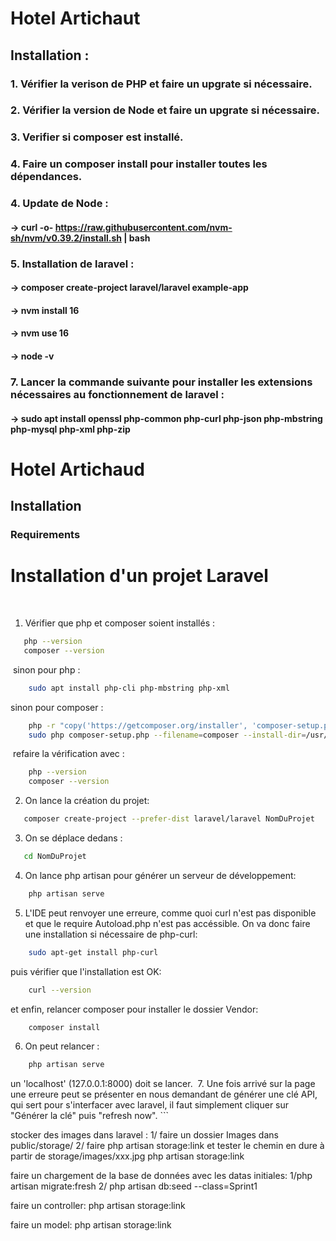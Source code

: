 # Hotel Artichaut

## Installation :

### 1. Vérifier la verison de PHP et faire un upgrate si nécessaire.
### 2. Vérifier la version de Node et faire un upgrate si nécessaire.
### 3. Verifier si composer est installé.
### 4. Faire un composer install pour installer toutes les dépendances.
### 4. Update de Node : 
#### -> curl -o- https://raw.githubusercontent.com/nvm-sh/nvm/v0.39.2/install.sh | bash
### 5. Installation de laravel : 
#### -> composer create-project laravel/laravel example-app
#### -> nvm install 16
#### -> nvm use 16
#### -> node -v
### 7. Lancer la commande suivante pour installer les extensions nécessaires au fonctionnement de laravel : 
#### -> sudo apt install openssl php-common php-curl php-json php-mbstring php-mysql php-xml php-zip

# Hotel Artichaud

## Installation 

### Requirements

# Installation d'un projet Laravel
​
1) Vérifier que php et composer soient installés :
```sh
   php --version
   composer --version
```
​
sinon pour php :
```sh
    sudo apt install php-cli php-mbstring php-xml
```
sinon pour composer :
```sh
    php -r "copy('https://getcomposer.org/installer', 'composer-setup.php');"
    sudo php composer-setup.php --filename=composer --install-dir=/usr/local/bin
```
​
refaire la vérification avec :
```sh
    php --version
    composer --version
```
2. On lance la création du projet:
```sh
   composer create-project --prefer-dist laravel/laravel NomDuProjet
```
3. On se déplace dedans :
```sh
   cd NomDuProjet
```
4. On lance php artisan pour générer un serveur de développement:
```sh
    php artisan serve
```
5. L'IDE peut renvoyer une erreure, comme quoi curl n'est pas disponible et que le require Autoload.php n'est pas accéssible.
On va donc faire une installation si nécessaire de php-curl:
```sh
    sudo apt-get install php-curl
```
puis vérifier que l'installation est OK:
```sh
    curl --version
```
et enfin, relancer composer pour installer le dossier Vendor:
```sh
    composer install
```
6. On peut relancer :
```sh
    php artisan serve
```
un 'localhost' (127.0.0.1:8000) doit se lancer.
​
7. Une fois arrivé sur la page une erreure peut se présenter en nous demandant de générer une clé API, qui sert pour s'interfacer avec laravel, il faut simplement cliquer sur "Générer la clé" puis "refresh now".
    ```

stocker des images dans laravel :
1/ faire un dossier Images dans public/storage/
2/ faire php artisan storage:link
et tester le chemin en dure à partir de storage/images/xxx.jpg
php artisan storage:link

faire un chargement de la base de données avec les datas initiales:
1/php artisan migrate:fresh
2/ php artisan db:seed --class=Sprint1

faire un controller:
php artisan storage:link

faire un model:
php artisan storage:link